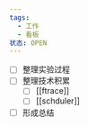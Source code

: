 ```yaml
---
tags:
  - 工作
  - 看板
状态: OPEN
---
```

- [ ] 整理实验过程
- [ ] 整理技术积累
	- [ ] [[ftrace]]
	- [ ] [[schduler]]
- [ ] 形成总结